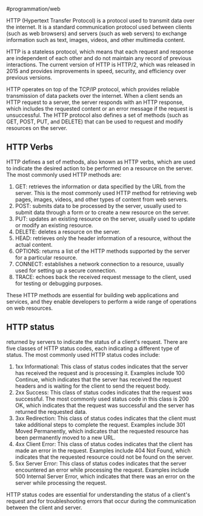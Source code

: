 #programmation/web

HTTP (Hypertext Transfer Protocol) is a protocol used to transmit data over the internet. It is a standard communication protocol used between clients (such as web browsers) and servers (such as web servers) to exchange information such as text, images, videos, and other multimedia content.

HTTP is a stateless protocol, which means that each request and response are independent of each other and do not maintain any record of previous interactions. The current version of HTTP is HTTP/2, which was released in 2015 and provides improvements in speed, security, and efficiency over previous versions.

HTTP operates on top of the TCP/IP protocol, which provides reliable transmission of data packets over the internet. When a client sends an HTTP request to a server, the server responds with an HTTP response, which includes the requested content or an error message if the request is unsuccessful. The HTTP protocol also defines a set of methods (such as GET, POST, PUT, and DELETE) that can be used to request and modify resources on the server.

## HTTP Verbs
HTTP defines a set of methods, also known as HTTP verbs, which are used to indicate the desired action to be performed on a resource on the server. The most commonly used HTTP methods are:

1.  GET: retrieves the information or data specified by the URL from the server. This is the most commonly used HTTP method for retrieving web pages, images, videos, and other types of content from web servers.
2.  POST: submits data to be processed by the server, usually used to submit data through a form or to create a new resource on the server.
3.  PUT: updates an existing resource on the server, usually used to update or modify an existing resource.
4.  DELETE: deletes a resource on the server.
5.  HEAD: retrieves only the header information of a resource, without the actual content.
6.  OPTIONS: returns a list of the HTTP methods supported by the server for a particular resource.
7.  CONNECT: establishes a network connection to a resource, usually used for setting up a secure connection.
8.  TRACE: echoes back the received request message to the client, used for testing or debugging purposes.

These HTTP methods are essential for building web applications and services, and they enable developers to perform a wide range of operations on web resources.

## HTTP status
returned by servers to indicate the status of a client's request. There are five classes of HTTP status codes, each indicating a different type of status. The most commonly used HTTP status codes include:

1.  1xx Informational: This class of status codes indicates that the server has received the request and is processing it. Examples include 100 Continue, which indicates that the server has received the request headers and is waiting for the client to send the request body.
2.  2xx Success: This class of status codes indicates that the request was successful. The most commonly used status code in this class is 200 OK, which indicates that the request was successful and the server has returned the requested data.
3.  3xx Redirection: This class of status codes indicates that the client must take additional steps to complete the request. Examples include 301 Moved Permanently, which indicates that the requested resource has been permanently moved to a new URL.
4.  4xx Client Error: This class of status codes indicates that the client has made an error in the request. Examples include 404 Not Found, which indicates that the requested resource could not be found on the server.
5.  5xx Server Error: This class of status codes indicates that the server encountered an error while processing the request. Examples include 500 Internal Server Error, which indicates that there was an error on the server while processing the request.

HTTP status codes are essential for understanding the status of a client's request and for troubleshooting errors that occur during the communication between the client and server.